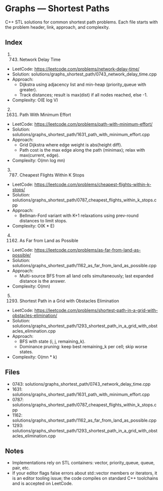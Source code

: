 # Graphs — Shortest Paths

C++ STL solutions for common shortest path problems. Each file starts with the problem header, link, approach, and complexity.

## Index

1) 743. Network Delay Time
- LeetCode: https://leetcode.com/problems/network-delay-time/
- Solution: solutions/graphs_shortest_path/0743_network_delay_time.cpp
- Approach:
  - Dijkstra using adjacency list and min-heap (priority_queue with greater).
  - Track distances; result is max(dist) if all nodes reached, else -1.
- Complexity: O(E log V)

2) 1631. Path With Minimum Effort
- LeetCode: https://leetcode.com/problems/path-with-minimum-effort/
- Solution: solutions/graphs_shortest_path/1631_path_with_minimum_effort.cpp
- Approach:
  - Grid Dijkstra where edge weight is abs(height diff).
  - Path cost is the max edge along the path (minimax); relax with max(current, edge).
- Complexity: O(mn log mn)

3) 787. Cheapest Flights Within K Stops
- LeetCode: https://leetcode.com/problems/cheapest-flights-within-k-stops/
- Solution: solutions/graphs_shortest_path/0787_cheapest_flights_within_k_stops.cpp
- Approach:
  - Bellman-Ford variant with K+1 relaxations using prev-round distances to limit stops.
- Complexity: O(K * E)

4) 1162. As Far from Land as Possible
- LeetCode: https://leetcode.com/problems/as-far-from-land-as-possible/
- Solution: solutions/graphs_shortest_path/1162_as_far_from_land_as_possible.cpp
- Approach:
  - Multi-source BFS from all land cells simultaneously; last expanded distance is the answer.
- Complexity: O(mn)

5) 1293. Shortest Path in a Grid with Obstacles Elimination
- LeetCode: https://leetcode.com/problems/shortest-path-in-a-grid-with-obstacles-elimination/
- Solution: solutions/graphs_shortest_path/1293_shortest_path_in_a_grid_with_obstacles_elimination.cpp
- Approach:
  - BFS with state (i, j, remaining_k).
  - Dominance pruning: keep best remaining_k per cell; skip worse states.
- Complexity: O(mn * k)

## Files

- 0743: solutions/graphs_shortest_path/0743_network_delay_time.cpp
- 1631: solutions/graphs_shortest_path/1631_path_with_minimum_effort.cpp
- 0787: solutions/graphs_shortest_path/0787_cheapest_flights_within_k_stops.cpp
- 1162: solutions/graphs_shortest_path/1162_as_far_from_land_as_possible.cpp
- 1293: solutions/graphs_shortest_path/1293_shortest_path_in_a_grid_with_obstacles_elimination.cpp

## Notes

- Implementations rely on STL containers: vector, priority_queue, queue, pair, etc.
- If your editor flags false errors about std::vector members or iterators, it is an editor tooling issue; the code compiles on standard C++ toolchains and is accepted on LeetCode.